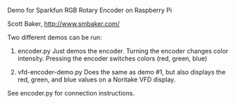 Demo for Sparkfun RGB Rotary Encoder on Raspberry Pi

Scott Baker, http://www.smbaker.com/

Two different demos can be run:

1) encoder.py 
  Just demos the encoder. Turning the encoder changes color
  intensity. Pressing the encoder switches colors (red, 
  green, blue)

2) vfd-encoder-demo.py 
  Does the same as demo #1, but also displays the red, green, 
  and blue values on a Noritake VFD display.

See encoder.py for connection instructions.

